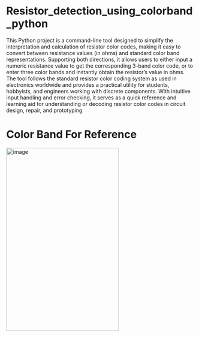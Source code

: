 # Resistor_detection_using_colorband_python
This Python project is a command-line tool designed to simplify the interpretation and calculation of resistor color codes, making it easy to convert between resistance values (in ohms) and standard color band representations. Supporting both directions, it allows users to either input a numeric resistance value to get the corresponding 3-band color code, or to enter three color bands and instantly obtain the resistor’s value in ohms. The tool follows the standard resistor color coding system as used in electronics worldwide and provides a practical utility for students, hobbyists, and engineers working with discrete components. With intuitive input handling and error checking, it serves as a quick reference and learning aid for understanding or decoding resistor color codes in circuit design, repair, and prototyping
# Color Band For Reference
<img width="300" height="489" alt="image" src="https://github.com/user-attachments/assets/5c7dc45a-96e5-4408-8252-e2a134d4929b" />
